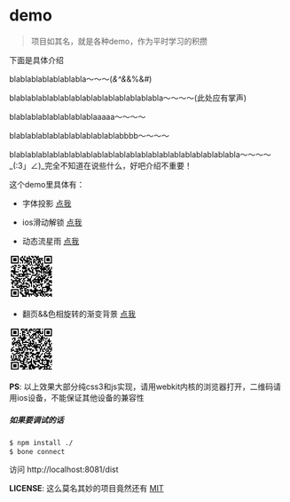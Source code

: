 # demo
>项目如其名，就是各种demo，作为平时学习的积攒

下面是具体介绍

blablablablablablabla～～～(*&^&*&%$%*&%%%*$&*#*)

blablablablablablablablablablablablablabla～～～～(此处应有掌声)

blablablablablablablablaaaaa～～～～

blablablablablablablablablablabbbb～～～～

blablablablablablablablablablablablablablablablablablablablabla～～～～ \_(:3」∠)\_完全不知道在说些什么，好吧介绍不重要！

这个demo里具体有：

* 字体投影 [点我](http://wyicwx.github.io/demo/dist/shadow/)

* ios滑动解锁 [点我](http://wyicwx.github.io/demo/dist/sliding-effect/)

* 动态流星雨 [点我](http://wyicwx.github.io/demo/dist/meteor/)

![qrcode](./qrcode/meteor.png)

* 翻页&&色相旋转的渐变背景 [点我](http://wyicwx.github.io/demo/dist/turn/)

![qrcode](./qrcode/turn.png)

<style type="text/css">
	img {width: 80px;height: 80px;}
</style>
**PS**: 以上效果大部分纯css3和js实现，请用webkit内核的浏览器打开，二维码请用ios设备，不能保证其他设备的兼容性

##### 如果要调试的话

```shell
$ npm install ./
$ bone connect
```

访问 http://localhost:8081/dist

**LICENSE**: 这么莫名其妙的项目竟然还有 [MIT](/LICENSE) 